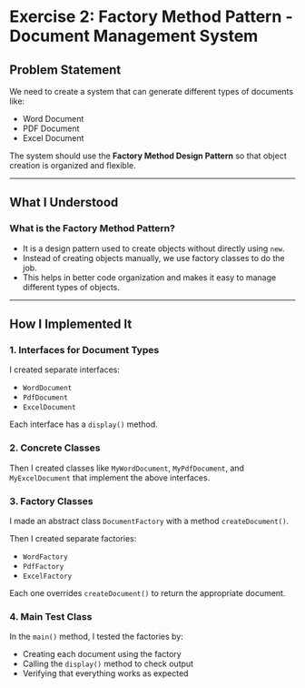 # Exercise 2:  Factory Method Pattern - Document Management System

## Problem Statement

We need to create a system that can generate different types of documents like:
- Word Document
- PDF Document
- Excel Document

The system should use the **Factory Method Design Pattern** so that object creation is organized and flexible.

---

## What I Understood

### What is the Factory Method Pattern?

- It is a design pattern used to create objects without directly using `new`.
- Instead of creating objects manually, we use factory classes to do the job.
- This helps in better code organization and makes it easy to manage different types of objects.

---

## How I Implemented It

### 1. Interfaces for Document Types
I created separate interfaces:
- `WordDocument`
- `PdfDocument`
- `ExcelDocument`

Each interface has a `display()` method.

### 2. Concrete Classes
Then I created classes like `MyWordDocument`, `MyPdfDocument`, and `MyExcelDocument` that implement the above interfaces.

### 3. Factory Classes
I made an abstract class `DocumentFactory` with a method `createDocument()`.

Then I created separate factories:
- `WordFactory`
- `PdfFactory`
- `ExcelFactory`

Each one overrides `createDocument()` to return the appropriate document.

### 4. Main Test Class
In the `main()` method, I tested the factories by:
- Creating each document using the factory
- Calling the `display()` method to check output
- Verifying that everything works as expected



